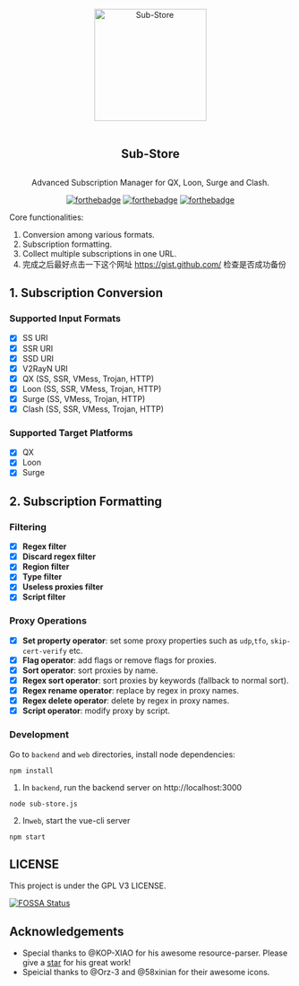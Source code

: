 <div align="center">
<br>
<img width="200" src="https://raw.githubusercontent.com/58xinian/icon/master/Sub-Store1.png" alt="Sub-Store">
<br>
<br>
<h2 align="center">Sub-Store<h2>
</div>

<p align="center" color="#6a737d">
Advanced Subscription Manager for QX, Loon, Surge and Clash.
</p>

<div align="center">

[![forthebadge](http://forthebadge.com/images/badges/built-with-love.svg)](http://forthebadge.com) [![forthebadge](http://forthebadge.com/images/badges/uses-js.svg)](http://forthebadge.com) [![forthebadge](http://forthebadge.com/images/badges/makes-people-smile.svg)](http://forthebadge.com)
</div>

Core functionalities:
1. Conversion among various formats.
2. Subscription formatting.
3. Collect multiple subscriptions in one URL.
4. 完成之后最好点击一下这个网址 https://gist.github.com/ 检查是否成功备份
## 1. Subscription Conversion

### Supported Input Formats
- [x] SS URI
- [x] SSR URI
- [x] SSD URI
- [x] V2RayN URI
- [x] QX (SS, SSR, VMess, Trojan, HTTP)
- [x] Loon (SS, SSR, VMess, Trojan, HTTP)
- [x] Surge (SS, VMess, Trojan, HTTP)
- [x] Clash (SS, SSR, VMess, Trojan, HTTP)

### Supported Target Platforms
- [x] QX
- [x] Loon
- [x] Surge

## 2. Subscription Formatting
### Filtering
- [x] **Regex filter**
- [x] **Discard regex filter**
- [x] **Region filter**
- [x] **Type filter**
- [x] **Useless proxies filter**
- [x] **Script filter**

### Proxy Operations
- [x] **Set property operator**: set some proxy properties such as `udp`,`tfo`, `skip-cert-verify` etc.
- [x] **Flag operator**: add flags or remove flags for proxies.
- [x] **Sort operator**: sort proxies by name.
- [x] **Regex sort operator**: sort proxies by keywords (fallback to normal sort).
- [x] **Regex rename operator**: replace by regex in proxy names.
- [x] **Regex delete operator**: delete by regex in proxy names.
- [x] **Script operator**: modify proxy by script.

### Development
Go to `backend` and `web` directories, install node dependencies:
```
npm install
```

1. In `backend`, run the backend server on http://localhost:3000

```
node sub-store.js
```

2. In`web`, start the vue-cli server
```
npm start
```

## LICENSE
This project is under the GPL V3 LICENSE.


[![FOSSA Status](https://app.fossa.com/api/projects/git%2Bgithub.com%2FPeng-YM%2FSub-Store.svg?type=large)](https://app.fossa.com/projects/git%2Bgithub.com%2FPeng-YM%2FSub-Store?ref=badge_large)

## Acknowledgements
- Special thanks to @KOP-XIAO for his awesome resource-parser. Please give a [star](https://github.com/KOP-XIAO/QuantumultX) for his great work!
- Speicial thanks to @Orz-3 and @58xinian for their awesome icons.
